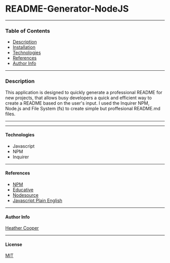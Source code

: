 # README-Generator-NodeJS

---
### __Table of Contents__

- [Description](#description)
- [Installation](#installation)
- [Technologies](#technologies)
- [References](#references)
- [Author Info](#author-info)

---
### __Description__
This application is designed to quickly generate a professional README for new projects, that allows busy developers a quick and efficient way to create a README based on the user's input. I used the Inquirer NPM, Node.js and File System (fs)
to create simple but proffesional README.md files.

---
---
#### __Technologies__
- Javascript
- NPM
- Inquirer

---
#### __References__
- [NPM](https://docs.npmjs.com/packages-and-modules)
- [Educative](https://www.educative.io/edpresso/how-to-use-the-inquirer-node-package)
- [Nodesource](https://nodesource.com/blog/an-absolute-beginners-guide-to-using-npm/)
- [Javascript Plain English](https://javascript.plainenglish.io/how-to-inquirer-js-c10a4e05ef1f)

---
#### __Author Info__

[Heather Cooper](https://github.com/cheribc)

---
#### __License__
[MIT](https://opensource.org/licenses/MIT)
